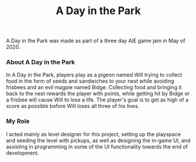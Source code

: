 ﻿---
layout: project
title: A Day in the Park
year: 2020
genre: Action
roles: Design, Programming
featureimage: /assets/images/projects/adayinthepark.jpg
animatedimage: /assets/images/projects/adayinthepark.apng
galleryimages:
  - /assets/images/projects/aditp1.jpg
  - /assets/images/projects/aditp2.jpg
  - /assets/images/projects/aditp3.jpg
  - /assets/images/projects/aditp4.jpg
downloadlinks:
  - https://ghostentity12.itch.io/a-day-in-the-park
team:
  - Nicholas Burke
  - Grant Roberts
  - Christopher-Robin Ebbinghaus
  - Aaron Regterschot
  - Callista Gale
  - Kyle Edmonds
  - Jessica Sproule
  - Tallulah Bove
---

A Day in the Park was made as part of a three day AIE game jam in May of 2020.

### About A Day in the Park
In A Day in the Park, players play as a pigeon named Will trying to collect food in the form of seeds and sandwiches to your nest while avoiding frisbees and an evil magpie named Bidge. Collecting food and bringing it back to the nest rewards the player  with points, while getting hit by Bidge or a frisbee will cause Will to lose a life. The player's goal is to get as high of a score as possible before Will loses all three of his lives.

### My Role
I acted mainly as level designer for this project, setting up the playspace and seeding the level with pickups, as well as designing the in-game UI, and assisting in programming in some of the UI functionality towards the end of development.